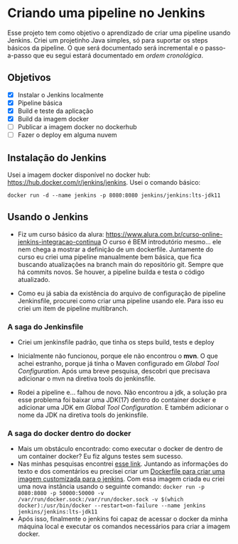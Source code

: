 # Criando uma pipeline no Jenkins

Esse projeto tem como objetivo o aprendizado de criar uma pipeline usando Jenkins. Criei um projetinho Java simples, só para suportar os steps básicos da pipeline.
O que será documentado será incremental e o passo-a-passo que eu segui estará documentado em _ordem cronológica_.

## Objetivos

- [x] Instalar o Jenkins localmente
- [x] Pipeline básica
- [x] Build e teste da aplicação
- [x] Build da imagem docker
- [ ] Publicar a imagem docker no dockerhub
- [ ] Fazer o deploy em alguma nuvem

## Instalação do Jenkins

Usei a imagem docker disponível no docker hub: https://hub.docker.com/r/jenkins/jenkins. Usei o comando básico:

    docker run -d --name jenkins -p 8080:8080 jenkins/jenkins:lts-jdk11

## Usando o Jenkins

- Fiz um curso básico da alura: https://www.alura.com.br/curso-online-jenkins-integracao-continua
  O curso é BEM introdutório mesmo... ele nem chega a mostrar a definição de um dockerfile. Juntamente do curso eu criei uma pipeline manualmente bem básica, que fica buscando atualizações na branch main do repositório git. Sempre que há commits novos. Se houver, a pipeline builda e testa o código atualizado.

- Como eu já sabia da existência do arquivo de configuração de pipeline Jenkinsfile, procurei como criar uma pipeline usando ele. Para isso eu criei um item de pipeline multibranch.

### A saga do Jenkinsfile

- Criei um jenkinsfile padrão, que tinha os steps build, tests e deploy

- Inicialmente não funcionou, porque ele não encontrou o **mvn**. O que achei estranho, porque já tinha o Maven configurado em _Global Tool Configuration_. Após uma breve pesquisa, descobri que precisava adicionar o mvn na diretiva tools do jenkinsfile.
- Rodei a pipeline e... falhou de novo. Não encontrou a jdk, a solução pra esse problema foi baixar uma JDK(17) dentro do container docker e adicionar uma JDK em _Global Tool Configuration_. E também adicionar o nome da JDK na diretiva tools do jenkinsfile.

### A saga do docker dentro do docker

- Mais um obstáculo encontrado: como executar o docker de dentro de um container docker? Eu fiz alguns testes sem sucesso.
- Nas minhas pesquisas encontrei [esse link](https://blog.container-solutions.com/running-docker-in-jenkins-in-docker#). Juntando as informações do texto e dos comentários eu precisei criar um [Dockerfile para criar uma imagem customizada para o jenkins](https://github.com/julioomoura/via-cep-simple-integration/blob/main/jenkins.Dockerfile). Com essa imagem criada eu criei uma nova instância usando o seguinte comando:
  `docker run -p 8080:8080 -p 50000:50000 -v /var/run/docker.sock:/var/run/docker.sock -v $(which docker):/usr/bin/docker --restart=on-failure --name jenkins jenkins/jenkins:lts-jdk11`
- Após isso, finalmente o jenkins foi capaz de acessar o docker da minha máquina local e executar os comandos necessários para criar a imagem docker.
